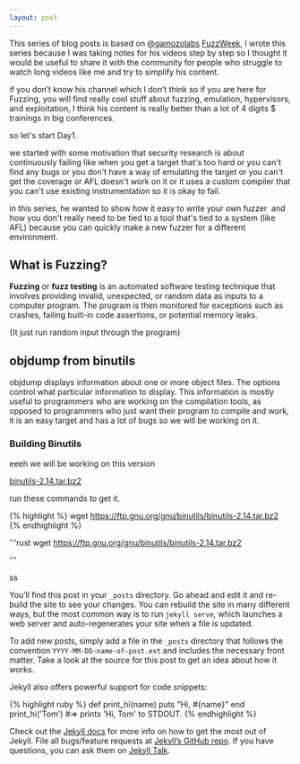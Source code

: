 ```yaml
---
layout: post
---
```


This series of blog posts is based on <a href="https://twitter.com/gamozolabs">@gamozolabs</a> <a href="https://www.youtube.com/watch?v=2xXt_q3Fex8&list=PLSkhUfcCXvqHsOy2VUxuoAf5m_7c8RqvO">FuzzWeek</a>, I wrote this series because I was taking notes for his videos step by step so I thought it would be useful to share it with the community for people who struggle to watch long videos like me and try to simplify his content.

if you don’t know his channel which I don’t think so if you are here for Fuzzing, you will find really cool stuff about fuzzing, emulation, hypervisors, and exploitation, I think his content is really better than a lot of 4 digits $ trainings in big conferences.






so let's start Day1.

we started with some motivation that security research is about continuously failing like when you get a target that's too hard or you can't find any bugs or you don't have a way of emulating the target or you can't get the coverage or AFL doesn't work on it or it uses a custom compiler that you can't use existing instrumentation so it is okay to fail.

in this series, he wanted to show how it easy to write your own fuzzer  and how you don't really need to be tied to a tool that's tied to a system (like AFL) because you can quickly make a new fuzzer for a different environment.



## What is Fuzzing?


<b>Fuzzing</b> or <b>fuzz testing</b> is an automated software testing technique that involves providing invalid, unexpected, or random data as inputs to a computer program. The program is then monitored for exceptions such as crashes, failing built-in code assertions, or potential memory leaks.

{It just run random input through the program}


## objdump from binutils 


objdump displays information about one or more object files. The options control what particular information to display. This information is mostly useful to programmers who are working on the compilation tools, as opposed to programmers who just want their program to compile and work, it is an easy target and has a lot of bugs so we will be working on it.




<h3> Building Binutils </h3>
 eeeh
 we will be working on this version 

 <a href="https://ftp.gnu.org/gnu/binutils/binutils-2.14.tar.bz2">binutils-2.14.tar.bz2</a>


run these commands to get it.

{% highlight  %}
wget https://ftp.gnu.org/gnu/binutils/binutils-2.14.tar.bz2
{% endhighlight %}

'''rust
wget https://ftp.gnu.org/gnu/binutils/binutils-2.14.tar.bz2

'''








ss








You’ll find this post in your `_posts` directory. Go ahead and edit it and re-build the site to see your changes. You can rebuild the site in many different ways, but the most common way is to run `jekyll serve`, which launches a web server and auto-regenerates your site when a file is updated.

To add new posts, simply add a file in the `_posts` directory that follows the convention `YYYY-MM-DD-name-of-post.ext` and includes the necessary front matter. Take a look at the source for this post to get an idea about how it works.

Jekyll also offers powerful support for code snippets:

{% highlight ruby %}
def print_hi(name)
  puts "Hi, #{name}"
end
print_hi('Tom')
#=> prints 'Hi, Tom' to STDOUT.
{% endhighlight %}

Check out the [Jekyll docs][jekyll-docs] for more info on how to get the most out of Jekyll. File all bugs/feature requests at [Jekyll’s GitHub repo][jekyll-gh]. If you have questions, you can ask them on [Jekyll Talk][jekyll-talk].

[jekyll-docs]: http://jekyllrb.com/docs/home
[jekyll-gh]:   https://github.com/jekyll/jekyll
[jekyll-talk]: https://talk.jekyllrb.com/
